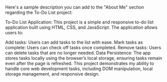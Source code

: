 
Here's a sample description you can add to the "About Me" section regarding the To-Do List project:

To-Do List Application:
This project is a simple and responsive to-do list application built using HTML, CSS, and JavaScript. The application allows users to:

Add tasks: Users can add tasks to the list with ease.
Mark tasks as complete: Users can check off tasks once completed.
Remove tasks: Users can delete tasks that are no longer needed.
Data Persistence: The app stores tasks locally using the browser’s local storage, ensuring tasks remain even after the page is refreshed.
This project demonstrates my ability to handle core web development tasks, including DOM manipulation, local storage management, and responsive design.

